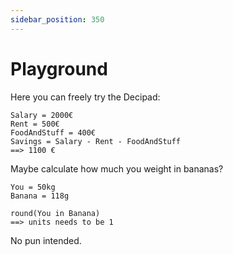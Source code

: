 ```yaml
---
sidebar_position: 350
---
```


# Playground

Here you can freely try the Decipad:

```deci live
Salary = 2000€
Rent = 500€
FoodAndStuff = 400€
Savings = Salary - Rent - FoodAndStuff
==> 1100 €
```

Maybe calculate how much you weight in bananas?

```deci live
You = 50kg
Banana = 118g

round(You in Banana)
==> units needs to be 1
```

No pun intended.